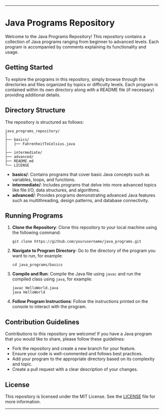
---

# Java Programs Repository

Welcome to the Java Programs Repository! This repository contains a collection of Java programs ranging from beginner to advanced levels. Each program is accompanied by comments explaining its functionality and usage.

## Getting Started

To explore the programs in this repository, simply browse through the directories and files organized by topics or difficulty levels. Each program is contained within its own directory along with a README file (if necessary) providing additional details.

## Directory Structure

The repository is structured as follows:

```
java_programs_repository/
│
├── basics/
│   ├── FahrenheitToCelsius.java
│
├── intermediate/
├── advanced/
├── README.md
└── LICENSE
```

- **basics/**: Contains programs that cover basic Java concepts such as variables, loops, and functions.
- **intermediate/**: Includes programs that delve into more advanced topics like file I/O, data structures, and algorithms.
- **advanced/**: Provides programs demonstrating advanced Java features such as multithreading, design patterns, and database connectivity.

## Running Programs

1. **Clone the Repository**: Clone this repository to your local machine using the following command:
   ```
   git clone https://github.com/yourusername/java_programs.git
   ```
   
2. **Navigate to Program Directory**: Go to the directory of the program you want to run, for example:
   ```
   cd java_programs/basics
   ```

3. **Compile and Run**: Compile the Java file using `javac` and run the compiled class using `java`, for example:
   ```
   javac HelloWorld.java
   java HelloWorld
   ```

4. **Follow Program Instructions**: Follow the instructions printed on the console to interact with the program.

## Contribution Guidelines

Contributions to this repository are welcome! If you have a Java program that you would like to share, please follow these guidelines:

- Fork the repository and create a new branch for your feature.
- Ensure your code is well-commented and follows best practices.
- Add your program to the appropriate directory based on its complexity and topic.
- Create a pull request with a clear description of your changes.

## License

This repository is licensed under the MIT License. See the [LICENSE](./LICENSE) file for more information.

---